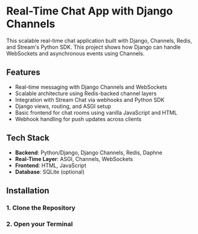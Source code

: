 # Real-Time Chat App with Django Channels

This scalable real-time chat application built with Django, Channels, Redis, and Stream's Python SDK. This project shows how Django can handle WebSockets and asynchronous events using Channels.

## Features

- Real-time messaging with Django Channels and WebSockets  
- Scalable architecture using Redis-backed channel layers  
- Integration with Stream Chat via webhooks and Python SDK  
- Django views, routing, and ASGI setup  
- Basic frontend for chat rooms using vanilla JavaScript and HTML  
- Webhook handling for push updates across clients

## Tech Stack

- **Backend**: Python/Django, Django Channels, Redis, Daphne  
- **Real-Time Layer**: ASGI, Channels, WebSockets  
- **Frontend**: HTML, JavaScript  
- **Database**: SQLite (optional)

## Installation

### 1. Clone the Repository
### 2. Open your Terminal